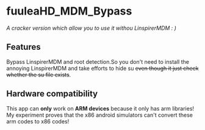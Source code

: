 # fuuleaHD_MDM_Bypass
*A cracker version which allow you to use it withou LinspirerMDM  : )*
## Features
Bypass LinspirerMDM and root detection.So you don't need to install the annoying LinspirerMDM and take efforts to hide su ~~even though it just check whether the su file exists~~.
## Hardware compatibility
This app can **only** work on **ARM devices** because it only has arm libraries! My experiment proves that the x86 android simulators can't convert these arm codes to x86 codes!
